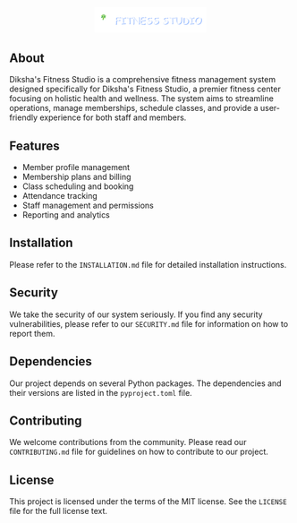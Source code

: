 <div style="text-align: center">
  <img src="/src/static/img/logo.png" alt="Diksha's Fitness Studio Logo" width="200"/>
</div>

## About
Diksha's Fitness Studio is a comprehensive fitness management system designed specifically for Diksha's Fitness Studio, a premier fitness center focusing on holistic health and wellness. The system aims to streamline operations, manage memberships, schedule classes, and provide a user-friendly experience for both staff and members.

## Features
- Member profile management
- Membership plans and billing
- Class scheduling and booking
- Attendance tracking
- Staff management and permissions
- Reporting and analytics

## Installation

Please refer to the `INSTALLATION.md` file for detailed installation instructions.

## Security

We take the security of our system seriously. If you find any security vulnerabilities, please refer to our `SECURITY.md` file for information on how to report them.

## Dependencies

Our project depends on several Python packages. The dependencies and their versions are listed in the `pyproject.toml` file.

## Contributing

We welcome contributions from the community. Please read our `CONTRIBUTING.md` file for guidelines on how to contribute to our project.

## License

This project is licensed under the terms of the MIT license. See the `LICENSE` file for the full license text.
